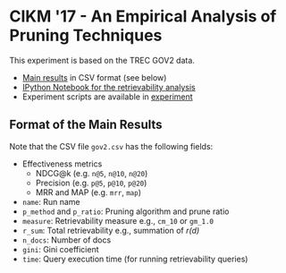 # CIKM '17 - An Empirical Analysis of Pruning Techniques

This experiment is based on the TREC GOV2 data.  

* [Main results](gov2.csv) in CSV format (see below)
* [IPython Notebook for the retrievability analysis](cikm2017.ipynb)
* Experiment scripts are available in [experiment](experiment/)

## Format of the Main Results ##

Note that the CSV file `gov2.csv` has the following fields:
- Effectiveness metrics
  * NDCG@k (e.g. `n@5`, `n@10`, `n@20`)
  * Precision (e.g. `p@5`, `p@10`, `p@20`)
  * MRR and MAP (e.g. `mrr`, `map`)
- `name`: Run name
- `p_method` and `p_ratio`: Pruning algorithm and prune ratio
- `measure`: Retrievability measure e.g., `cm_10` or `gm_1.0`
- `r_sum`: Total retrievability e.g., summation of _r(d)_
- `n_docs`: Number of docs
- `gini`: Gini coefficient
- `time`: Query execution time (for running retrievability queries) 
